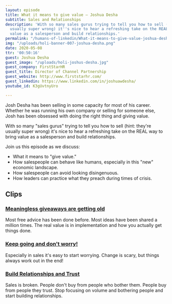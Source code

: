 ```yaml
---
layout: episode
title: What it means to give value — Joshua Desha
subtitle: Sales and Relationships
description: 'With so many sales gurus trying to tell you how to sell (hint: they''re
  usually super wrong) it''s nice to hear a refreshing take on the REAL way to bring
  value as a salesperson and build relationships.'
permalink: "/humans-of-linkedin/What-it-means-to-give-value-joshua-desha/"
img: "/uploads/holi-banner-007-joshua-desha.png"
date: 2020-05-08
ttr: '00:50:16'
guest: Joshua Desha
guest_image: "/uploads/holi-joshus-desha.jpg"
guest_company: FirstStarHR
guest_title: Director of Channel Partnership
guest_website: http://www.firststarhr.com/
guest_linkedin: https://www.linkedin.com/in/joshuawdesha/
youtube_id: K3gUvtnyUro

---
```

Josh Desha has been selling in some capacity for most of his career. Whether he was running his own company or selling for someone else, Josh has been obsessed with doing the right thing and giving value. 

With so many "sales gurus" trying to tell you how to sell (hint: they're usually super wrong) it's nice to hear a refreshing take on the REAL way to bring value as a salesperson and build relationships. 

Join us this episode as we discuss:

- What it means to "give value."
- How salespeople can behave like humans, especially in this "new" economic landscape.
- How salespeople can avoid looking disingenuous.
- How leaders can practice what they preach during times of crisis.

## Clips

### [Meaningless giveaways are getting old](https://youtu.be/WcQUIqaJwc8)
Most free advice has been done before. Most ideas have been shared a million times. The real value is in implementation and how you actually get things done.

### [Keep going and don't worry!](https://youtu.be/KdaMoZdaYDU)
Especially in sales it's easy to start worrying. Change is scary, but things always work out in the end!

### [Build Relationships and Trust](https://youtu.be/FhWH_WMa2yA)
Sales is broken. People don't buy from people who bother them. People buy from people they trust. Stop focusing on volume and bothering people and start building relationships.
